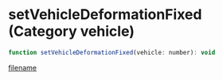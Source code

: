 # setVehicleDeformationFixed (Category vehicle)

```js
function setVehicleDeformationFixed(vehicle: number): void
```

[filename](setVehicleDeformationFixed_m.md ':include')